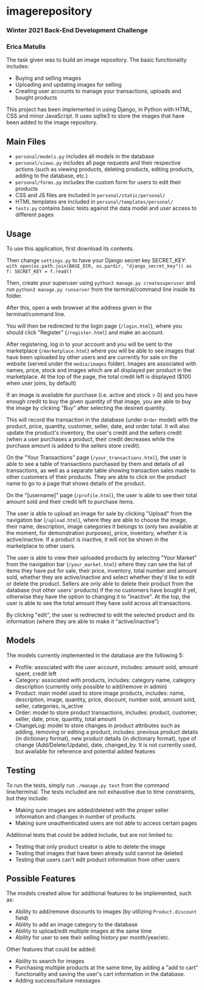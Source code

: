 # imagerepository
### Winter 2021 Back-End Development Challenge
### Erica Matulis

The task given was to build an image repository. The basic functionality includes:
* Buying and selling images
* Uploading and updating images for selling
* Creating user accounts to manage your transactions, uploads and bought products

This project has been implemented in using Django, in Python with HTML, CSS and minor JavaScript.
It uses sqlite3 to store the images that have been added to the image repository.

## Main Files

* `personal/models.py` includes all models in the database
* `personal/views.py` includes all page requests and their respective actions (such as viewing products, deleting products, editing products, adding to the database, etc.)
* `personal/forms.py` includes the custom form for users to edit their products
* CSS and JS files are included in `personal/static/personal/`
* HTML templates are included in `personal/templates/personal/`
* `tests.py` contains basic tests against the data model and user access to different pages

## Usage

To use this application, first download its contents.

Then change `settings.py` to have your Django secret key SECRET_KEY:
`    with open(os.path.join(BASE_DIR, os.pardir, "django_secret_key")) as f:
          SECRET_KEY = f.read()`
          
Then, create your superuser using `python3 manage.py createsuperuser` and run `python3 manage.py runserver` from the terminal/command line
inside its folder.

After this, open a web browser at the address given in the terminal/command line.

You will then be redirected to the login page (`/login.html`), where you should click "Register" (`/register.html`)
and make an account.

After registering, log in to your account and you will be sent to the marketplace (`/marketplace.html`) where you will be able to see images that have been uploaded by other users and are currently for sale on the website (served under the `media/images` folder). Images are associated with names, price, stock and images which are all displayed per product in the marketplace. At the top of the page, the total credit left is displayed ($100 when user joins, by default)

If an image is available for purchase (i.e. active and stock > 0) and you have enough credit to buy the given quantity of that image, you are able to buy the image by clicking "Buy" after selecting the desired quantity.

This will record the transaction in the database (under `Order` model) with the product, price, quantity, customer, seller, date, and order total. It will also update the product's inventory, the user's credit and the sellers credit (when a user purchases a product, their credit decreases while the purchase amount is added to the sellers store credit).

On the "Your Transactions" page (`/your_transactions.html`), the user is able to see a table of transactions purchased by them and details of all transactions, as well as
a separate table showing transaction sales made to other customers of their products. They are able to click on the product name to go to a page that shows details of the product.

On the "[username]" page (`/profile.html`), the user is able to see their total amount sold and their credit left to purchase
items.

The user is able to upload an image for sale by clicking "Upload" from the navigation bar (`/upload.html`), where they are able to choose the image, their name, description, image categories it belongs to (only two available at the moment, for demonstration purposes), price, inventory, whether it is active/inactive. If a product is inactive, it will not be shown in the marketplace to other users.

The user is able to view their uploaded products by selecting "Your Market" from the navigation bar (`/your_market.html`) where they can see the list of items they have put for sale, their price, inventory, total number and amount sold, whether they are active/inactive and select whether they'd like to edit or delete the product. Sellers are only able to delete their product from the database (not other users' products) if the no customers have bought it yet, otherwise they have the option to changing it to "inactive". At the top, the user is able to see the total amount they have sold across all transactions.

By clicking "edit", the user is redirected to edit the selected product and its information (where they are able to make it "active/inactive")

## Models

The models currently implemented in the database are the following 5:
* Profile: associated with the user account, includes: amount sold, amount spent, credit left
* Category: associated with products, includes: category name, category description (currently only possible to add/remove in admin)
* Product: main model used to store image products, includes: name, description, image, quantity, price, discount, number sold, amount sold, seller, categories, is_active
* Order: model to store product transactions, includes: product, customer, seller, date, price, quantity, total amount
* ChangeLog: model to store changes in product attributes such as adding, removing or editing a product, includes: previous product details (in dictionary format), new product details (in dictionary format), type of change (Add/Delete/Update), date, changed_by. It is not currently used, but available for reference and potential added features


## Testing

To run the tests, simply run `./manage.py test` from the command line/terminal. The tests included are not exhaustive due to time constraints, but they include:
* Making sure images are added/deleted with the proper seller information and changes in number of products
* Making sure unauthenticated users are not able to access certain pages

Additional tests that could be added include, but are not limited to:
* Testing that only product creator is able to delete the image
* Testing that images that have been already sold cannot be deleted
* Testing that users can't edit product information from other users

## Possible Features

The models created allow for additional features to be implemented, such as:
* Ability to add/remove discounts to images (by utilizing `Product.discount` field)
* Ability to add an image category to the database
* Ability to upload/edit multiple images at the same time
* Ability for user to see their selling history per month/year/etc.

Other features that could be added:
* Ability to search for images
* Purchasing multiple products at the same time, by adding a "add to cart" functionality and saving the user's cart information in the database.
* Adding success/failure messages
